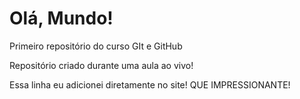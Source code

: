 # Olá, Mundo!
 Primeiro repositório do curso GIt e GitHub

 Repositório criado durante uma aula ao vivo!
 
 Essa linha eu adicionei diretamente no site! QUE IMPRESSIONANTE!
